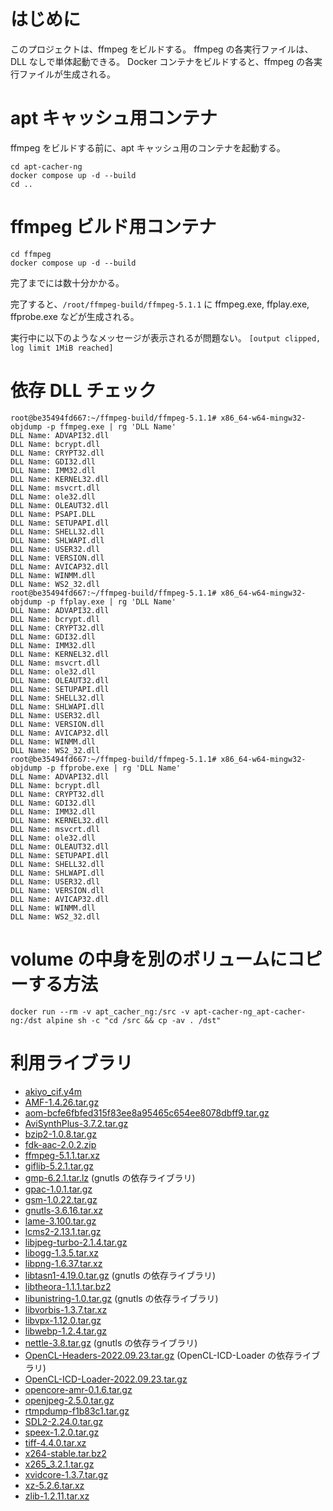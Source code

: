 # はじめに
このプロジェクトは、ffmpeg をビルドする。
ffmpeg の各実行ファイルは、DLL なしで単体起動できる。
Docker コンテナをビルドすると、ffmpeg の各実行ファイルが生成される。

# apt キャッシュ用コンテナ

ffmpeg をビルドする前に、apt キャッシュ用のコンテナを起動する。

```shell
cd apt-cacher-ng
docker compose up -d --build
cd ..
```

# ffmpeg ビルド用コンテナ

```shell
cd ffmpeg
docker compose up -d --build
```

完了までには数十分かかる。

完了すると、```/root/ffmpeg-build/ffmpeg-5.1.1``` に
ffmpeg.exe, ffplay.exe, ffprobe.exe などが生成される。

実行中に以下のようなメッセージが表示されるが問題ない。
```[output clipped, log limit 1MiB reached]```

# 依存 DLL チェック

```
root@be35494fd667:~/ffmpeg-build/ffmpeg-5.1.1# x86_64-w64-mingw32-objdump -p ffmpeg.exe | rg 'DLL Name'
DLL Name: ADVAPI32.dll
DLL Name: bcrypt.dll
DLL Name: CRYPT32.dll
DLL Name: GDI32.dll
DLL Name: IMM32.dll
DLL Name: KERNEL32.dll
DLL Name: msvcrt.dll
DLL Name: ole32.dll
DLL Name: OLEAUT32.dll
DLL Name: PSAPI.DLL
DLL Name: SETUPAPI.dll
DLL Name: SHELL32.dll
DLL Name: SHLWAPI.dll
DLL Name: USER32.dll
DLL Name: VERSION.dll
DLL Name: AVICAP32.dll
DLL Name: WINMM.dll
DLL Name: WS2_32.dll
root@be35494fd667:~/ffmpeg-build/ffmpeg-5.1.1# x86_64-w64-mingw32-objdump -p ffplay.exe | rg 'DLL Name'
DLL Name: ADVAPI32.dll
DLL Name: bcrypt.dll
DLL Name: CRYPT32.dll
DLL Name: GDI32.dll
DLL Name: IMM32.dll
DLL Name: KERNEL32.dll
DLL Name: msvcrt.dll
DLL Name: ole32.dll
DLL Name: OLEAUT32.dll
DLL Name: SETUPAPI.dll
DLL Name: SHELL32.dll
DLL Name: SHLWAPI.dll
DLL Name: USER32.dll
DLL Name: VERSION.dll
DLL Name: AVICAP32.dll
DLL Name: WINMM.dll
DLL Name: WS2_32.dll
root@be35494fd667:~/ffmpeg-build/ffmpeg-5.1.1# x86_64-w64-mingw32-objdump -p ffprobe.exe | rg 'DLL Name'
DLL Name: ADVAPI32.dll
DLL Name: bcrypt.dll
DLL Name: CRYPT32.dll
DLL Name: GDI32.dll
DLL Name: IMM32.dll
DLL Name: KERNEL32.dll
DLL Name: msvcrt.dll
DLL Name: ole32.dll
DLL Name: OLEAUT32.dll
DLL Name: SETUPAPI.dll
DLL Name: SHELL32.dll
DLL Name: SHLWAPI.dll
DLL Name: USER32.dll
DLL Name: VERSION.dll
DLL Name: AVICAP32.dll
DLL Name: WINMM.dll
DLL Name: WS2_32.dll
```

# volume の中身を別のボリュームにコピーする方法
```shell
docker run --rm -v apt_cacher_ng:/src -v apt-cacher-ng_apt-cacher-ng:/dst alpine sh -c "cd /src && cp -av . /dst"
```

# 利用ライブラリ

- [akiyo_cif.y4m](https://media.xiph.org/video/derf/)
- [AMF-1.4.26.tar.gz](https://github.com/GPUOpen-LibrariesAndSDKs/AMF)
- [aom-bcfe6fbfed315f83ee8a95465c654ee8078dbff9.tar.gz](https://aomedia.googlesource.com/aom/)
- [AviSynthPlus-3.7.2.tar.gz](https://avs-plus.net/)
- [bzip2-1.0.8.tar.gz](https://sourceware.org/bzip2/)
- [fdk-aac-2.0.2.zip](https://sourceforge.net/projects/opencore-amr/)
- [ffmpeg-5.1.1.tar.xz](http://ffmpeg.org/)
- [giflib-5.2.1.tar.gz](https://sourceforge.net/projects/giflib/)
- [gmp-6.2.1.tar.lz](https://gmplib.org/) (gnutls の依存ライブラリ)
- [gpac-1.0.1.tar.gz](https://gpac.wp.imt.fr/)
- [gsm-1.0.22.tar.gz](https://www.quut.com/gsm/)
- [gnutls-3.6.16.tar.xz](https://www.gnutls.org/)
- [lame-3.100.tar.gz](https://lame.sourceforge.io/)
- [lcms2-2.13.1.tar.gz](https://sourceforge.net/projects/lcms/)
- [libjpeg-turbo-2.1.4.tar.gz](https://sourceforge.net/projects/libjpeg-turbo/)
- [libogg-1.3.5.tar.xz](https://www.xiph.org/ogg/)
- [libpng-1.6.37.tar.xz](http://www.libpng.org/pub/png/libpng.html)
- [libtasn1-4.19.0.tar.gz](https://www.gnu.org/software/libtasn1/) (gnutls の依存ライブラリ)
- [libtheora-1.1.1.tar.bz2](https://theora.org/)
- [libunistring-1.0.tar.gz](https://www.gnu.org/software/libunistring/) (gnutls の依存ライブラリ)
- [libvorbis-1.3.7.tar.xz](https://www.xiph.org/vorbis/)
- [libvpx-1.12.0.tar.gz](https://chromium.googlesource.com/webm/libvpx)
- [libwebp-1.2.4.tar.gz](https://developers.google.com/speed/webp)
- [nettle-3.8.tar.gz](https://www.lysator.liu.se/~nisse/nettle/) (gnutls の依存ライブラリ)
- [OpenCL-Headers-2022.09.23.tar.gz](https://github.com/KhronosGroup/OpenCL-Headers/) (OpenCL-ICD-Loader の依存ライブラリ)
- [OpenCL-ICD-Loader-2022.09.23.tar.gz](https://github.com/KhronosGroup/OpenCL-ICD-Loader)
- [opencore-amr-0.1.6.tar.gz](https://sourceforge.net/projects/opencore-amr/)
- [openjpeg-2.5.0.tar.gz](http://www.openjpeg.org/)
- [rtmpdump-f1b83c1.tar.gz](http://rtmpdump.mplayerhq.hu/)
- [SDL2-2.24.0.tar.gz](https://www.libsdl.org/)
- [speex-1.2.0.tar.gz](https://speex.org/)
- [tiff-4.4.0.tar.xz](http://www.libtiff.org/)
- [x264-stable.tar.bz2](http://x264.nl/)
- [x265_3.2.1.tar.gz](https://bitbucket.org/multicoreware/x265_git/wiki/Home)
- [xvidcore-1.3.7.tar.gz](https://www.xvid.com/)
- [xz-5.2.6.tar.xz](https://tukaani.org/xz/)
- [zlib-1.2.11.tar.xz](http://www.zlib.net/)

